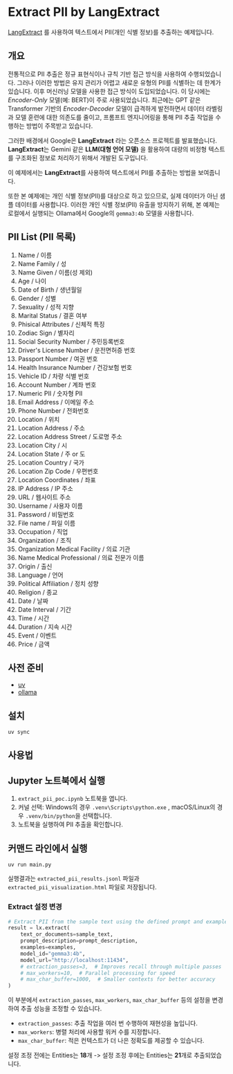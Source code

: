# Extract PII by LangExtract

[LangExtract](https://github.com/google/langextract) 를 사용하여 텍스트에서 PII(개인 식별 정보)를 추출하는 예제입니다.

## 개요

전통적으로 PII 추출은 정규 표현식이나 규칙 기반 접근 방식을 사용하여 수행되었습니다. 그러나 이러한 방법은 유지 관리가 어렵고 새로운 유형의 PII를 식별하는 데 한계가 있습니다. 이후 머신러닝 모델을 사용한 접근 방식이 도입되었습니다. 이 당시에는 _Encoder-Only_ 모델(예: BERT)이 주로 사용되었습니다. 최근에는 GPT 같은 Transformer 기반의 _Encoder-Decoder_ 모델이 급격하게 발전하면서 데이터 라벨링과 모델 훈련에 대한 의존도를 줄이고, 프롬프트 엔지니어링을 통해 PII 추출 작업을 수행하는 방법이 주목받고 있습니다.

그러한 배경에서 Google은 **LangExtract** 라는 오픈소스 프로젝트를 발표했습니다. **LangExtract**는 Gemini 같은 **LLM(대형 언어 모델)** 을 활용하여 대량의 비정형 텍스트를 구조화된 정보로 처리하기 위해서 개발된 도구입니다.

이 예제에서는 **LangExtract**를 사용하여 텍스트에서 PII를 추출하는 방법을 보여줍니다.

또한 본 예제에는 개인 식별 정보(PII)를 대상으로 하고 있으므로, 실제 데이터가 아닌 샘플 데이터를 사용합니다.
이러한 개인 식별 정보(PII) 유출을 방지하기 위해, 본 예제는 로컬에서 실행되는 Ollama에서 Google의 `gemma3:4b` 모델을 사용합니다.

## PII List (PII 목록)

1. Name / 이름
2. Name Family / 성
3. Name Given / 이름(성 제외)
4. Age / 나이
5. Date of Birth / 생년월일
6. Gender / 성별
7. Sexuality / 성적 지향
8. Marital Status / 결혼 여부
9. Phisical Attributes / 신체적 특징
10. Zodiac Sign / 별자리
11. Social Security Number / 주민등록번호
12. Driver's License Number / 운전면허증 번호
13. Passport Number / 여권 번호
14. Health Insurance Number / 건강보험 번호
15. Vehicle ID / 차량 식별 번호
16. Account Number / 계좌 번호
17. Numeric PII / 숫자형 PII
18. Email Address / 이메일 주소
19. Phone Number / 전화번호
20. Location / 위치
21. Location Address / 주소
22. Location Address Street / 도로명 주소
23. Location City / 시
24. Location State / 주 or 도
25. Location Country / 국가
26. Location Zip Code / 우편번호
27. Location Coordinates / 좌표
28. IP Address / IP 주소
29. URL / 웹사이트 주소
30. Username / 사용자 이름
31. Password / 비밀번호
32. File name / 파일 이름
33. Occupation / 직업
34. Organization / 조직
35. Organization Medical Facility / 의료 기관
36. Name Medical Professional / 의료 전문가 이름
37. Origin / 출신
38. Language / 언어
39. Political Affiliation / 정치 성향
40. Religion / 종교
41. Date / 날짜
42. Date Interval / 기간
43. Time / 시간
44. Duration / 지속 시간
45. Event / 이벤트
46. Price / 금액

## 사전 준비

- [uv](https://github.com/astral-sh/uv)
- [ollama](https://ollama.com/download)

## 설치

```shell
uv sync
```

## 사용법

## Jupyter 노트북에서 실행

1. `extract_pii_poc.ipynb` 노트북을 엽니다.
2. 커널 선택: Windows의 경우 `.venv\Scripts\python.exe` , macOS/Linux의 경우 `.venv/bin/python`을 선택합니다.
3. 노트북을 실행하여 PII 추출을 확인합니다. 

## 커맨드 라인에서 실행

```shell
uv run main.py
```

실행결과는 `extracted_pii_results.jsonl` 파일과 `extracted_pii_visualization.html` 파일로 저장됩니다.

### Extract 설정 변경

```python
# Extract PII from the sample text using the defined prompt and examples
result = lx.extract(
    text_or_documents=sample_text,
    prompt_description=prompt_description,
    examples=examples,
    model_id="gemma3:4b",
    model_url="http://localhost:11434",
    # extraction_passes=3,  # Improves recall through multiple passes
    # max_workers=10,  # Parallel processing for speed
    # max_char_buffer=1000,  # Smaller contexts for better accuracy
)
```

이 부분에서 `extraction_passes`, `max_workers`, `max_char_buffer` 등의 설정을 변경하여 추출 성능을 조정할 수 있습니다.

- `extraction_passes`: 추출 작업을 여러 번 수행하여 재현성을 높입니다.
- `max_workers`: 병렬 처리에 사용할 워커 수를 지정합니다.
- `max_char_buffer`: 적은 컨텍스트가 더 나은 정확도를 제공할 수 있습니다.

설정 조정 전에는 Entities는 **18**개 -> 설정 조정 후에는 Entities는 **21**개로 추출되었습니다.